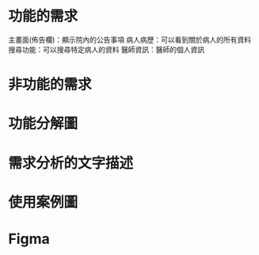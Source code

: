 # 功能的需求

  主畫面(佈告欄)：顯示院內的公告事項
  病人病歷：可以看到關於病人的所有資料
  搜尋功能：可以搜尋特定病人的資料
  醫師資訊：醫師的個人資訊

# 非功能的需求

# 功能分解圖

# 需求分析的文字描述

# 使用案例圖

# Figma
